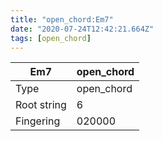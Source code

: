 ```yaml
---
title: "open_chord:Em7"
date: "2020-07-24T12:42:21.664Z"
tags: [open_chord]
---
```


|Em7|open_chord|
|---|---|
|Type|open_chord|
|Root string|6|
|Fingering|020000|


